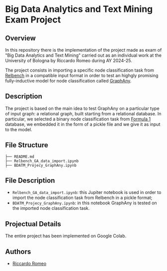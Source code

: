 # Big Data Analytics and Text Mining Exam Project
## Overview
In this repository there is the implementation of the project made as exam of "Big Data Analytics and Text Mining" carried out as an individual work at the University of Bologna by Riccardo Romeo during AY 2024-25.

The project consists in importing a specific node classification task from [Relbench](https://relbench.stanford.edu/) in a compatible input format in order to test an highgly promising fully-inductive model for node classification called [GraphAny](https://github.com/DeepGraphLearning/GraphAny/tree/main).


## Description
The project is based on the main idea to test GraphAny on a particular type of input graph: a relational graph, built starting from a relational database. 
In particular, we selected a binary node classification task from [Formula 1](https://relbench.stanford.edu/datasets/rel-f1/) database, we embedded it in the form of a pickle file and we give it as input to the model.



## File Structure
```
├── README.md
├── Relbench_GA_data_import.ipynb
├── BDATM_Projecy_GraphAny.ipynb
```
## File Description
*  `Relbench_GA_data_import.ipynb`: this Jupiter notebook is used in order to import the node classification task from Relbench in a pickle format;
*  `BDATM_Projecy_GraphAny.ipynb`: in this notebook GraphAny is tested on the imported node classification task.

## Projectual Details
The entire project has been implemented on Google Colab.

## Authors
  - [Riccardo Romeo](https://github.com/RiccardoRomeo01) 
